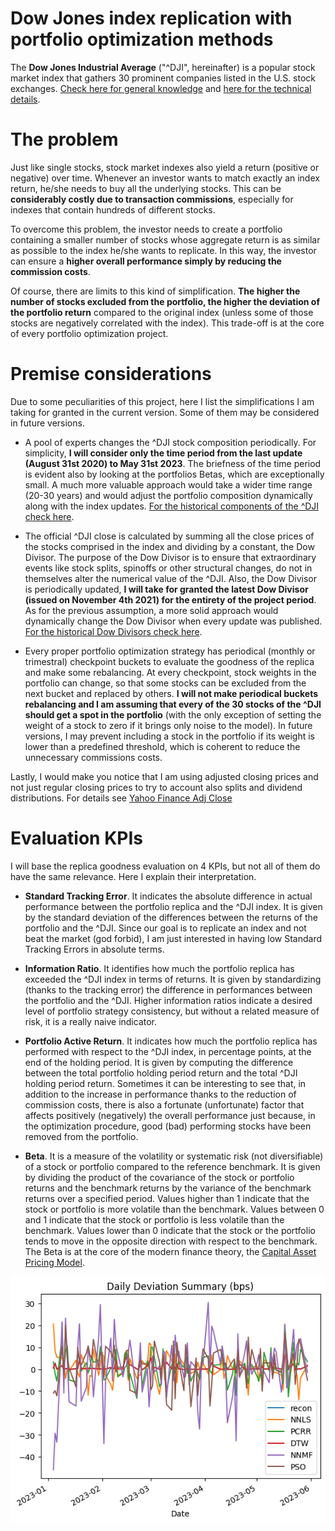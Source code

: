 ﻿# **Dow Jones index replication with portfolio optimization methods**
The **Dow Jones Industrial Average** ("^DJI", hereinafter) is a popular stock market index that gathers 30 prominent companies listed in the U.S. stock exchanges. [Check here for general knowledge](https://en.wikipedia.org/wiki/Dow_Jones_Industrial_Average) and [here for the technical details](https://www.spglobal.com/spdji/en/documents/methodologies/methodology-dj-averages.pdf).

# The problem
Just like single stocks, stock market indexes also yield a return (positive or negative) over time. Whenever an investor wants to match exactly an index return, he/she needs to buy all the underlying stocks. This can be **considerably costly due to transaction commissions**, especially for indexes that contain hundreds of different stocks.

To overcome this problem, the investor needs to create a portfolio containing a smaller number of stocks whose aggregate return is as similar as possible to the index he/she wants to replicate. In this way, the investor can ensure a **higher overall performance simply by reducing the commission costs**.

Of course, there are limits to this kind of simplification. **The higher the number of stocks excluded from the portfolio, the higher the deviation of the portfolio return** compared to the original index (unless some of those stocks are negatively correlated with the index). This trade-off is at the core of every portfolio optimization project.

# Premise considerations
Due to some peculiarities of this project, here I list the simplifications I am taking for granted in the current version. Some of them may be considered in future versions.

*   A pool of experts changes the ^DJI stock composition periodically. For simplicity, **I will consider only the time period from the last update (August 31st 2020) to May 31st 2023**. The briefness of the time period is evident also by looking at the portfolios Betas, which are exceptionally small. A much more valuable approach would take a wider time range (20-30 years) and would adjust the portfolio composition dynamically along with the index updates. [For the historical components of the ^DJI check here](https://en.wikipedia.org/wiki/Historical_components_of_the_Dow_Jones_Industrial_Average).

*   The official ^DJI close is calculated by summing all the close prices of the stocks comprised in the index and dividing by a constant, the Dow Divisor. The purpose of the Dow Divisor is to ensure that extraordinary events like stock splits, spinoffs or other structural changes, do not in themselves alter the numerical value of the ^DJI. Also, the Dow Divisor is periodically updated, **I will take for granted the latest Dow Divisor (issued on November 4th 2021) for the entirety of the project period**. As for the previous assumption, a more solid approach would dynamically change the Dow Divisor when every update was published. [For the historical Dow Divisors check here](https://www.barrons.com/market-data/market-lab?mod=md_subnav).

*   Every proper portfolio optimization strategy has periodical (monthly or trimestral) checkpoint buckets to evaluate the goodness of the replica and make some rebalancing. At every checkpoint, stock weights in the portfolio can change, so that some stocks can be excluded from the next bucket and replaced by others. **I will not make periodical buckets rebalancing and I am assuming that every of the 30 stocks of the ^DJI should get a spot in the portfolio** (with the only exception of setting the weight of a stock to zero if it brings only noise to the model). In future versions, I may prevent including a stock in the portfolio if its weight is lower than a predefined threshold, which is coherent to reduce the unnecessary commissions costs.

Lastly, I would make you notice that I am using adjusted closing prices and not just regular closing prices to try to account also splits and dividend distributions. For details see [Yahoo Finance Adj Close](https://help.yahoo.com/kb/SLN28256.html#/)

# Evaluation KPIs
I will base the replica goodness evaluation on 4 KPIs, but not all of them do have the same relevance. Here I explain their interpretation.

*   **Standard Tracking Error**. It indicates the absolute difference in actual performance between the portfolio replica and the ^DJI index. It is given by the standard deviation of the differences between the returns of the portfolio and the ^DJI. Since our goal is to replicate an index and not beat the market (god forbid), I am just interested in having low Standard Tracking Errors in absolute terms.

*   **Information Ratio**. It identifies how much the portfolio replica has exceeded the ^DJI index in terms of returns. It is given by standardizing (thanks to the tracking error) the difference in performances between the portfolio and the ^DJI. Higher information ratios indicate a desired level of portfolio strategy consistency, but without a related measure of risk, it is a really naive indicator.

*   **Portfolio Active Return**. It indicates how much the portfolio replica has performed with respect to the ^DJI index, in percentage points, at the end of the holding period. It is given by computing the difference between the total portfolio holding period return and the total ^DJI holding period return. Sometimes it can be interesting to see that, in addition to the increase in performance thanks to the reduction of commission costs, there is also a fortunate (unfortunate) factor that affects positively (negatively) the overall performance just because, in the optimization procedure, good (bad) performing stocks have been removed from the portfolio.

*   **Beta**. It is a measure of the volatility or systematic risk (not diversifiable) of a stock or portfolio compared to the reference benchmark. It is given by dividing the product of the covariance of the stock or portfolio returns and the benchmark returns by the variance of the benchmark returns over a specified period. Values higher than 1 indicate that the stock or portfolio is more volatile than the benchmark. Values between 0 and 1 indicate that the stock or portfolio is less volatile than the benchmark. Values lower than 0 indicate that the stock or the portfolio tends to move in the opposite direction with respect to the benchmark. The Beta is at the core of the modern finance theory, the [Capital Asset Pricing Model](https://en.wikipedia.org/wiki/Capital_asset_pricing_model).

![img.png](img.png)